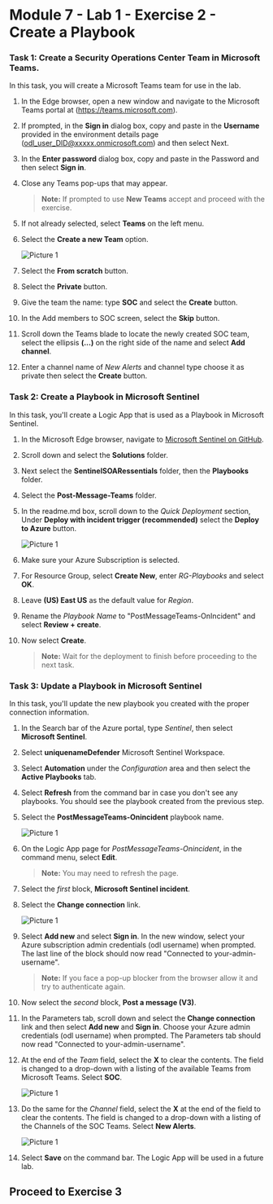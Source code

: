 # Module 7 - Lab 1 - Exercise 2 - Create a Playbook

### Task 1: Create a Security Operations Center Team in Microsoft Teams.

In this task, you will create a Microsoft Teams team for use in the lab.

1. In the Edge browser, open a new window and navigate to the Microsoft Teams portal at (https://teams.microsoft.com).

1.  If prompted, in the **Sign in** dialog box, copy and paste in the **Username** provided in the environment details page (odl_user_DID@xxxxx.onmicrosoft.com) and then select Next.

1. In the **Enter password** dialog box, copy and paste in the Password and then select **Sign in**.

1. Close any Teams pop-ups that may appear.

    >**Note:** If prompted to use **New Teams** accept and proceed with the exercise.

1. If not already selected, select **Teams** on the left menu.

1. Select the **Create a new Team** option.

   ![Picture 1](../Media/xl1.png)

1. Select the **From scratch** button.

1. Select the **Private** button.

1. Give the team the name: type **SOC** and select the **Create** button.

1. In the Add members to SOC screen, select the **Skip** button. 

1. Scroll down the Teams blade to locate the newly created SOC team, select the ellipsis **(...)** on the right side of the name and select **Add channel**.

1. Enter a channel name of *New Alerts* and channel type choose it as private then select the **Create** button.

### Task 2: Create a Playbook in Microsoft Sentinel

In this task, you'll create a Logic App that is used as a Playbook in Microsoft Sentinel.

1. In the Microsoft Edge browser, navigate to [Microsoft Sentinel on GitHub](https://github.com/Azure/Azure-Sentinel).

1. Scroll down and select the **Solutions** folder.

1. Next select the **SentinelSOARessentials** folder, then the **Playbooks** folder.

1. Select the **Post-Message-Teams** folder.

1. In the readme.md box, scroll down to the *Quick Deployment* section, Under **Deploy with incident trigger (recommended)**  select the **Deploy to Azure** button.  

   ![Picture 1](../Media/xox.png)

1. Make sure your Azure Subscription is selected.

1. For Resource Group, select **Create New**, enter *RG-Playbooks* and select **OK**.

1. Leave **(US) East US** as the default value for *Region*.

1. Rename the *Playbook Name* to "PostMessageTeams-OnIncident" and select **Review + create**.

1. Now select **Create**. 

    >**Note:** Wait for the deployment to finish before proceeding to the next task.

### Task 3: Update a Playbook in Microsoft Sentinel

In this task, you'll update the new playbook you created with the proper connection information.

1. In the Search bar of the Azure portal, type *Sentinel*, then select **Microsoft Sentinel**.

1. Select **uniquenameDefender** Microsoft Sentinel Workspace.

1. Select **Automation** under the *Configuration* area and then select the **Active Playbooks** tab.

1. Select **Refresh** from the command bar in case you don't see any playbooks. You should see the playbook created from the previous step.

1. Select the **PostMessageTeams-Onincident** playbook name.

   ![Picture 1](../Media/xox1.png)

1. On the Logic App page for *PostMessageTeams-Onincident*, in the command menu, select **Edit**.

    >**Note:** You may need to refresh the page.

1. Select the *first* block, **Microsoft Sentinel incident**.

1. Select the **Change connection** link.

   ![Picture 1](../Media/xox2.png)

1. Select **Add new** and select **Sign in**. In the new window, select your Azure subscription admin credentials (odl username) when prompted. The last line of the block should now read "Connected to your-admin-username".

   >**Note:** If you face a pop-up blocker from the browser allow it and try to authenticate again.

1. Now select the *second* block, **Post a message (V3)**.

1. In the Parameters tab, scroll down and select the **Change connection** link and then select **Add new** and **Sign in**. Choose your Azure admin credentials (odl username) when prompted. The Parameters tab should now read "Connected to your-admin-username".

1. At the end of the *Team* field, select the **X** to clear the contents. The field is changed to a drop-down with a listing of the available Teams from Microsoft Teams. Select **SOC**.

   ![Picture 1](../Media/xox3.png)

1. Do the same for the *Channel* field, select the **X** at the end of the field to clear the contents. The field is changed to a drop-down with a listing of the Channels of the SOC Teams. Select **New Alerts**.

   ![Picture 1](../Media/xox4.png)

1. Select **Save** on the command bar. The Logic App will be used in a future lab.

## Proceed to Exercise 3
